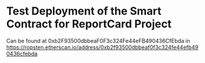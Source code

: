 # Test Deployment of the Smart Contract for ReportCard Project
Can be found at 0xb2F93500dbbeaF0F3c324Fe44eFB490436CfEbda in
https://ropsten.etherscan.io/address/0xb2f93500dbbeaf0f3c324fe44efb490436cfebda
